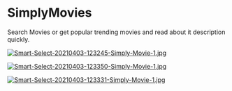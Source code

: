 # SimplyMovies

Search Movies or get popular trending movies and read about it description quickly.

[![Smart-Select-20210403-123245-Simply-Movie-1.jpg](https://i.postimg.cc/brpy8Ln1/Smart-Select-20210403-123245-Simply-Movie-1.jpg)](https://postimg.cc/wy48QX0B)

[![Smart-Select-20210403-123350-Simply-Movie-1.jpg](https://i.postimg.cc/gjWJjmCX/Smart-Select-20210403-123350-Simply-Movie-1.jpg)](https://postimg.cc/Kk0FsSvx)

[![Smart-Select-20210403-123331-Simply-Movie-1.jpg](https://i.postimg.cc/gJ9ctGkS/Smart-Select-20210403-123331-Simply-Movie-1.jpg)](https://postimg.cc/t15HYQ6W)


